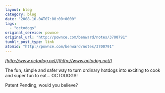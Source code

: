 ```yaml
---
layout: blog
category: blog
date: "2008-10-04T07:00:00+0000"
tags:
  - "octodogs"
original_service: pownce
original_url: "http://pownce.com/benward/notes/3700791"
tumblr_post_type: link
atomid: "http://pownce.com/benward/notes/3700791"
---
```

*[http://www.octodog.net/](http://www.octodog.net/)*

The fun, simple and safer way to turn ordinary hotdogs into exciting to cook and super fun to eat… OCTODOGS!

Patent Pending, would you believe?